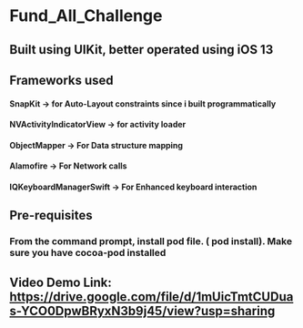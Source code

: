 # Fund_All_Challenge
## Built using UIKit, better operated using iOS 13

## Frameworks used
#### SnapKit -> for Auto-Layout constraints since i built programmatically
#### NVActivityIndicatorView -> for activity loader
#### ObjectMapper -> For Data structure mapping
#### Alamofire -> For Network calls
#### IQKeyboardManagerSwift -> For Enhanced keyboard interaction

## Pre-requisites
### From the command prompt, install pod file. ( pod install). Make sure you have cocoa-pod installed

## Video Demo Link: https://drive.google.com/file/d/1mUicTmtCUDuas-YCO0DpwBRyxN3b9j45/view?usp=sharing



